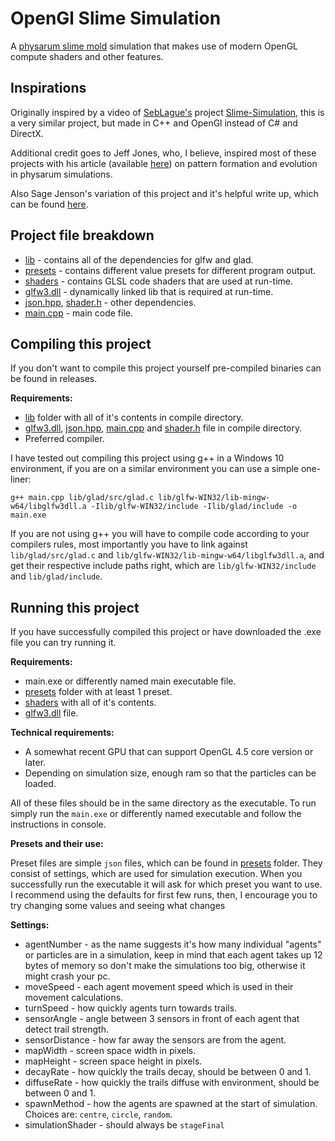 # OpenGl Slime Simulation
A [physarum slime mold](https://en.wikipedia.org/wiki/Physarum_polycephalum) simulation that makes use of modern OpenGL compute shaders and other features.

## Inspirations
Originally inspired by a video of [SebLague's](https://github.com/SebLague) project [Slime-Simulation](https://github.com/SebLague/Slime-Simulation), this is a very similar project, but made in C++ and OpenGl instead of C# and DirectX.

Additional credit goes to Jeff Jones, who, I believe, inspired most of these projects with his article (available [here](https://uwe-repository.worktribe.com/output/980579)) on pattern formation and evolution in physarum simulations.

Also Sage Jenson's variation of this project and it's helpful write up, which can be found [here](https://sagejenson.com/physarum).

## Project file breakdown
- [lib](lib) - contains all of the dependencies for glfw and glad.
- [presets](presets) - contains different value presets for different program output.
- [shaders](shaders) - contains GLSL code shaders that are used at run-time.
- [glfw3.dll](glfw3.dll) - dynamically linked lib that is required at run-time.
- [json.hpp](json.hpp), [shader.h](shader.h) - other dependencies.
- [main.cpp](main.cpp) - main code file.

## Compiling this project
If you don't want to compile this project yourself pre-compiled binaries can be found in releases.

**Requirements:**
- [lib](lib) folder with all of it's contents in compile directory.
- [glfw3.dll](glfw3.dll), [json.hpp](json.hpp), [main.cpp](main.cpp) and [shader.h](shader.h) file in compile directory.
- Preferred compiler.

I have tested out compiling this project using g++ in a Windows 10 environment, if you are on a similar environment you can use a simple one-liner:
```
g++ main.cpp lib/glad/src/glad.c lib/glfw-WIN32/lib-mingw-w64/libglfw3dll.a -Ilib/glfw-WIN32/include -Ilib/glad/include -o main.exe
```

If you are not using g++ you will have to compile code according to your compilers rules, most importantly you have to link against ```lib/glad/src/glad.c``` and ```lib/glfw-WIN32/lib-mingw-w64/libglfw3dll.a```, and get their respective include paths right, which are ```lib/glfw-WIN32/include``` and ```lib/glad/include```.

## Running this project

If you have successfully compiled this project or have downloaded the .exe file you can try running it.

**Requirements:**
- main.exe or differently named main executable file.
- [presets](presets) folder with at least 1 preset.
- [shaders](folder) with all of it's contents.
- [glfw3.dll](glfw3.dll) file.

**Technical requirements:**
- A somewhat recent GPU that can support OpenGL 4.5 core version or later.
- Depending on simulation size, enough ram so that the particles can be loaded.

All of these files should be in the same directory as the executable. To run simply run the ```main.exe``` or differently named executable and follow the instructions in console.

**Presets and their use:**

Preset files are simple ```json``` files, which can be found in [presets](presets) folder. They consist of settings, which are used for simulation execution. When you successfully run the executable it will ask for which preset you want to use. I recommend using the defaults for first few runs, then, I encourage you to try changing some values and seeing what changes

**Settings:**
- agentNumber - as the name suggests it's how many individual "agents" or particles are in a simulation, keep in mind that each agent takes up 12 bytes of memory so don't make the simulations too big, otherwise it might crash your pc.
- moveSpeed - each agent movement speed which is used in their movement calculations.
- turnSpeed - how quickly agents turn towards trails.
- sensorAngle - angle between 3 sensors in front of each agent that detect trail strength.
- sensorDistance - how far away the sensors are from the agent.
- mapWidth - screen space width in pixels.
- mapHeight - screen space height in pixels.
- decayRate - how quickly the trails decay, should be between 0 and 1.
- diffuseRate - how quickly the trails diffuse with environment, should be between 0 and 1.
- spawnMethod - how the agents are spawned at the start of simulation. Choices are: ```centre```, ```circle```, ```random```.
- simulationShader - should always be ```stageFinal```